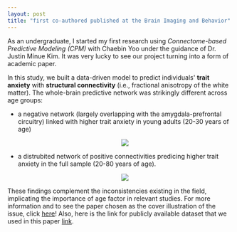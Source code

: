 ```yaml
---
layout: post
title: "first co-authored published at the Brain Imaging and Behavior"
---
```


As an undergraduate, I started my first research using _Connectome-based Predictive Modeling (CPM)_ with Chaebin Yoo under the guidance of Dr. Justin Minue Kim. 
It was very lucky to see our project turning into a form of academic paper. 


In this study, we built a data-driven model to predict individuals' **trait anxiety** with **structural connectivity** (i.e., fractional anisotropy of the white matter). 
The whole-brain predictive network was strikingly different across age groups: 
  - a negative network (largely overlapping with the amygdala-prefrontal circuitry) linked with higher trait anxiety in young adults (20-30 years of age)
    <p align="center">
      <img src="https://github.com/suzanpark/suzanpark.github.io/assets/143306172/9a98e1e8-3df6-4e64-822e-e8c3376ab198"/> 
    </p>
  - a distrubited network of positive connectivities predicing higher trait anxiety in the full sample (20-80 years of age).
    <p align="center">
      <img src="https://github.com/suzanpark/suzanpark.github.io/assets/143306172/cdb880c4-bdef-4314-8204-6b781afbdd9f"/> 
    </p>


These findings complement the inconsistencies existing in the field, implicating the importance of age factor in relevant studies. 
For more information and to see the paper chosen as the cover illustration of the issue, click [here](https://link.springer.com/article/10.1007/s11682-022-00700-2)! 
Also, here is the link for publicly available dataset that we used in this paper [link](http://fcon_1000.projects.nitrc.org/indi/retro/MPI_LEMON.html).


